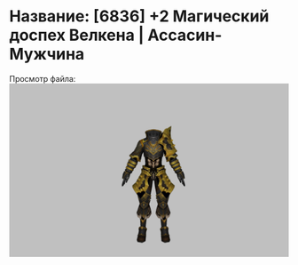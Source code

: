 # Название: [6836] +2 Магический доспех Велкена | Ассасин-Мужчина

Просмотр файла:
![p060023.png](p060023.png)